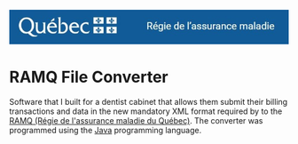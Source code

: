 ![RAMQ Logo](RAMQ.jpg)
# RAMQ File Converter
Software that I built for a dentist cabinet that allows them submit their billing transactions and data in the new mandatory XML format required by to the [RAMQ (Régie de l'assurance maladie du Québec)](https://www.ramq.gouv.qc.ca/en). The converter was programmed using the [Java](https://www.java.com/en/) programming language.
 
 
